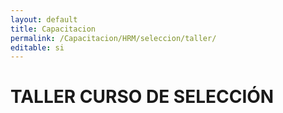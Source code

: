 ```yaml
---
layout: default
title: Capacitacion
permalink: /Capacitacion/HRM/seleccion/taller/
editable: si
---
```


# TALLER CURSO DE SELECCIÓN
